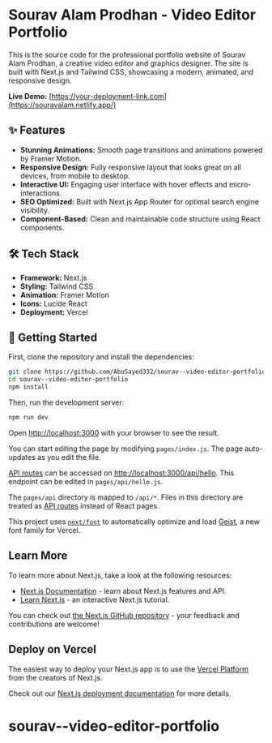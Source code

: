 # Sourav Alam Prodhan - Video Editor Portfolio

This is the source code for the professional portfolio website of Sourav Alam Prodhan, a creative video editor and graphics designer. The site is built with Next.js and Tailwind CSS, showcasing a modern, animated, and responsive design.

**Live Demo:** [https://your-deployment-link.com](https://souravalam.netlify.app/) <!-- TODO: Add deployment link -->

<!-- TODO: Add a screenshot, for example: !Portfolio Screenshot -->

## ✨ Features

-   **Stunning Animations:** Smooth page transitions and animations powered by Framer Motion.
-   **Responsive Design:** Fully responsive layout that looks great on all devices, from mobile to desktop.
-   **Interactive UI:** Engaging user interface with hover effects and micro-interactions.
-   **SEO Optimized:** Built with Next.js App Router for optimal search engine visibility.
-   **Component-Based:** Clean and maintainable code structure using React components.

## 🛠️ Tech Stack

-   **Framework:** Next.js
-   **Styling:** Tailwind CSS
-   **Animation:** Framer Motion
-   **Icons:** Lucide React
-   **Deployment:** Vercel

## 🚀 Getting Started

First, clone the repository and install the dependencies:

```bash
git clone https://github.com/AbuSayed332/sourav--video-editor-portfolio.git
cd sourav--video-editor-portfolio
npm install
```

Then, run the development server:

```bash
npm run dev
```

Open [http://localhost:3000](http://localhost:3000) with your browser to see the result.

You can start editing the page by modifying `pages/index.js`. The page auto-updates as you edit the file.

[API routes](https://nextjs.org/docs/pages/building-your-application/routing/api-routes) can be accessed on [http://localhost:3000/api/hello](http://localhost:3000/api/hello). This endpoint can be edited in `pages/api/hello.js`.

The `pages/api` directory is mapped to `/api/*`. Files in this directory are treated as [API routes](https://nextjs.org/docs/pages/building-your-application/routing/api-routes) instead of React pages.

This project uses [`next/font`](https://nextjs.org/docs/pages/building-your-application/optimizing/fonts) to automatically optimize and load [Geist](https://vercel.com/font), a new font family for Vercel.

## Learn More

To learn more about Next.js, take a look at the following resources:

- [Next.js Documentation](https://nextjs.org/docs) - learn about Next.js features and API.
- [Learn Next.js](https://nextjs.org/learn-pages-router) - an interactive Next.js tutorial.

You can check out [the Next.js GitHub repository](https://github.com/vercel/next.js) - your feedback and contributions are welcome!

## Deploy on Vercel

The easiest way to deploy your Next.js app is to use the [Vercel Platform](https://vercel.com/new?utm_medium=default-template&filter=next.js&utm_source=create-next-app&utm_campaign=create-next-app-readme) from the creators of Next.js.

Check out our [Next.js deployment documentation](https://nextjs.org/docs/pages/building-your-application/deploying) for more details.
# sourav--video-editor-portfolio
